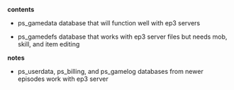 **contents**

* ps_gamedata database that will function well with ep3 servers

* ps_gamedefs database that works with ep3 server files but needs mob, skill, and item editing

**notes**

* ps_userdata, ps_billing, and ps_gamelog databases from newer episodes work with ep3 server
